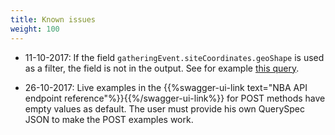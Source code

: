 ```yaml
---
title: Known issues
weight: 100
---
```


* 11-10-2017: If the field `gatheringEvent.siteCoordinates.geoShape` is used as a filter, the field
  is not in the output. See for example [this query](http://api.biodiversitydata.nl/v2/specimen/query/?unitID=L.3119906&_fields=gatheringEvent.siteCoordinates.geoShape).

* 26-10-2017: Live examples in the 
  {{%swagger-ui-link text="NBA API endpoint reference"%}}{{%/swagger-ui-link%}} 
  for POST methods have
  empty values as default. The user must provide his own QuerySpec
  JSON to make the POST examples work.
  
